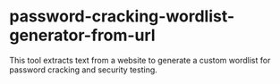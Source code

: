 # password-cracking-wordlist-generator-from-url
This tool extracts text from a website to generate a custom wordlist for password cracking and security testing.
